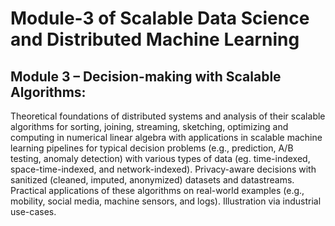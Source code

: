 # Module-3 of Scalable Data Science and Distributed Machine Learning

## Module 3 – Decision-making with Scalable Algorithms:

Theoretical foundations of distributed systems and analysis of their scalable algorithms for sorting, joining, streaming, sketching, optimizing and computing in numerical linear algebra with applications in scalable machine learning pipelines for typical decision problems (e.g., prediction, A/B testing, anomaly detection) with various types of data (eg. time-indexed, space-time-indexed, and network-indexed). Privacy-aware decisions with sanitized (cleaned, imputed, anonymized) datasets and datastreams. Practical applications of these algorithms on real-world examples (e.g., mobility, social media, machine sensors, and logs). Illustration via industrial use-cases.
